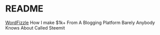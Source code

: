 # README

[WordFizzle](https://wordfizzle.com) How I make $1k+ From A Blogging Platform Barely 
Anybody Knows About Called Steemit
